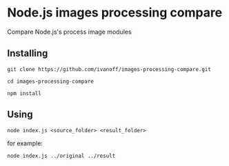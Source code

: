 # Node.js images processing compare

Compare Node.js's process image modules 


## Installing
`git clone https://github.com/ivanoff/images-processing-compare.git`

`cd images-processing-compare`

`npm install`


## Using
`node index.js <source_folder> <result_folder>`

for example:

`node index.js ../original ../result`
